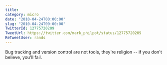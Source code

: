 ```yaml
---
title: 
category: micro
date: "2010-04-24T00:00:00"
slug: "2010-04-24T00:00:00"
TwitterId: 12775720209
TweetUrl: https://twitter.com/mark_philpot/status/12775720209
ReTweetUser: rands
---
```


<i class="fa fa-retweet" aria-hidden="true"></i> Bug tracking and version control are not tools, they're religion -- if you don't believe, you'll fail.
